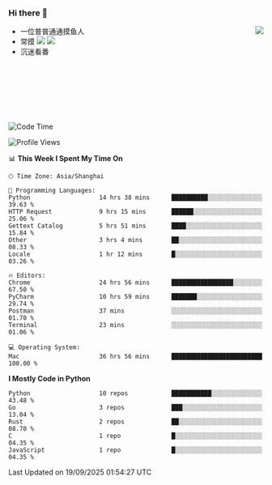 ### Hi there 👋


<a href="https://github.com/yanlc39">
  <img align="right" src="https://github-readme-stats.vercel.app/api?username=yanlc39&show_icons=true&hide_border=true&icon_color=586069&title_color=a0a9af">
</a>

- 一位普普通通摸鱼人
- 常摸 ![](https://img.shields.io/badge/-Python-3e74a2?style=flat-square&logo=Python&logoColor=fff) ![](https://img.shields.io/badge/-C%2B%2B-brightgreen?style=flat-square)
- 沉迷看番



<br><br><br><br><br><br>


<!--START_SECTION:waka-->
![Code Time](http://img.shields.io/badge/Code%20Time-1%2C733%20hrs%203%20mins-blue)

![Profile Views](http://img.shields.io/badge/Profile%20Views-0-blue)

📊 **This Week I Spent My Time On** 

```text
🕑︎ Time Zone: Asia/Shanghai

💬 Programming Languages: 
Python                   14 hrs 38 mins      ██████████░░░░░░░░░░░░░░░   39.63 % 
HTTP Request             9 hrs 15 mins       ██████░░░░░░░░░░░░░░░░░░░   25.06 % 
Gettext Catalog          5 hrs 51 mins       ████░░░░░░░░░░░░░░░░░░░░░   15.84 % 
Other                    3 hrs 4 mins        ██░░░░░░░░░░░░░░░░░░░░░░░   08.33 % 
Locale                   1 hr 12 mins        █░░░░░░░░░░░░░░░░░░░░░░░░   03.26 % 

🔥 Editors: 
Chrome                   24 hrs 56 mins      █████████████████░░░░░░░░   67.50 % 
PyCharm                  10 hrs 59 mins      ███████░░░░░░░░░░░░░░░░░░   29.74 % 
Postman                  37 mins             ░░░░░░░░░░░░░░░░░░░░░░░░░   01.70 % 
Terminal                 23 mins             ░░░░░░░░░░░░░░░░░░░░░░░░░   01.06 % 

💻 Operating System: 
Mac                      36 hrs 56 mins      █████████████████████████   100.00 % 
```

**I Mostly Code in Python** 

```text
Python                   10 repos            ███████████░░░░░░░░░░░░░░   43.48 % 
Go                       3 repos             ███░░░░░░░░░░░░░░░░░░░░░░   13.04 % 
Rust                     2 repos             ██░░░░░░░░░░░░░░░░░░░░░░░   08.70 % 
C                        1 repo              █░░░░░░░░░░░░░░░░░░░░░░░░   04.35 % 
JavaScript               1 repo              █░░░░░░░░░░░░░░░░░░░░░░░░   04.35 % 
```




 Last Updated on 19/09/2025 01:54:27 UTC
<!--END_SECTION:waka-->
